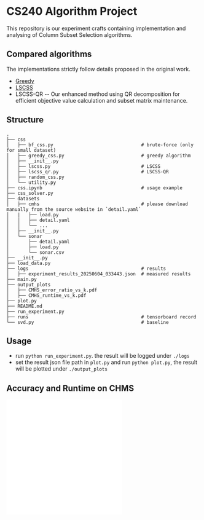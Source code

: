 # CS240 Algorithm Project
This repository is our experiment crafts containing implementation and analysing of Column Subset Selection algorithms.

## Compared algorithms
The implementations strictly follow details proposed in the original work.
- [Greedy](https://ieeexplore.ieee.org/document/6137220)
- [LSCSS](https://proceedings.neurips.cc/paper_files/paper/2024/file/f9a50cf037f5ca2f687e3cd70b572c6f-Paper-Conference.pdf)
- LSCSS-QR -- Our enhanced method using QR decomposition for efficient objective value calculation and subset matrix maintenance.

## Structure
```
.
├── css
│   ├── bf_css.py                                # brute-force (only for small dataset)
│   ├── greedy_css.py                            # greedy algorithm
│   ├── __init__.py
│   ├── lscss.py                                 # LSCSS
│   ├── lscss_qr.py                              # LSCSS-QR
│   ├── random_css.py
│   └── utility.py
├── css.ipynb                                    # usage example
├── css_solver.py
├── datasets
│   ├── cmhs                                     # please download manually from the source website in `detail.yaml`
│   |   ├── load.py
│   │   ├── detail.yaml
│   │   └── ...
│   ├── __init__.py
│   └── sonar
│       ├── detail.yaml
│       ├── load.py
│       └── sonar.csv
├── __init__.py
├── load_data.py
├── logs                                         # results
│   ├── experiment_results_20250604_033443.json  # measured results
├── main.py
├── output_plots
│   ├── CMHS_error_ratio_vs_k.pdf
│   ├── CMHS_runtime_vs_k.pdf
├── plot.py
├── README.md
├── run_experiment.py
├── runs                                         # tensorboard record
└── svd.py                                       # baseline
```

## Usage
- run `python run_experiment.py`. the result will be logged under `./logs`
- set the result json file path in `plot.py` and run `python plot.py`, the result will be plotted under `./output_plots`

## Accuracy and Runtime on CHMS
![Error Ratio](output_plots/CMHS_error_ratio_vs_k.pdf)
![Runtime](output_plots/CMHS_error_ratio_vs_k.pdf)
